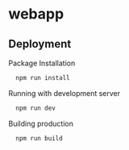 # webapp

## Deployment

Package Installation

```bash
  npm run install
```

Running with development server

```bash
  npm run dev
```

Building production

```bash
  npm run build
```

